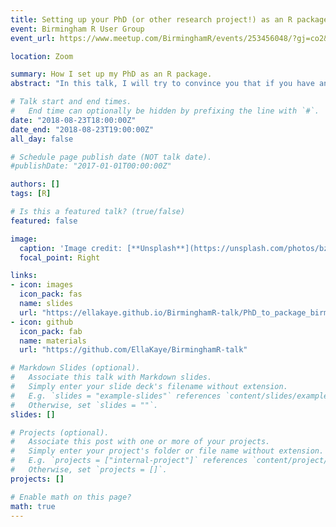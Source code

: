 ```yaml
---
title: Setting up your PhD (or other research project!) as an R package
event: Birmingham R User Group
event_url: https://www.meetup.com/BirminghamR/events/253456048/?gj=co2&rv=co2&_xtd=gatlbWFpbF9jbGlja9oAJGE0MGZmNDA5LTFlMjctNDFhNS04ODgzLTM4MGU2ZWViM2Y3OQ

location: Zoom

summary: How I set up my PhD as an R package.
abstract: "In this talk, I will try to convince you that if you have any of your own data or write any of your own R functions, then you should put them into an R package. Benefits include reproducibility and keeping everything together and accessible. Also, it’s really easy to do, and to prove it, I will build a package from scratch before your very eyes. I will also introduce the `bookdown` package for writing reports and even your thesis. Filled with tips and tricks from my own experiences, this talk could save you hours!"

# Talk start and end times.
#   End time can optionally be hidden by prefixing the line with `#`.
date: "2018-08-23T18:00:00Z"
date_end: "2018-08-23T19:00:00Z"
all_day: false

# Schedule page publish date (NOT talk date).
#publishDate: "2017-01-01T00:00:00Z"

authors: []
tags: [R]

# Is this a featured talk? (true/false)
featured: false

image:
  caption: 'Image credit: [**Unsplash**](https://unsplash.com/photos/bzdhc5b3Bxs)'
  focal_point: Right

links:
- icon: images
  icon_pack: fas
  name: slides
  url: "https://ellakaye.github.io/BirminghamR-talk/PhD_to_package_birmR.html#1"
- icon: github
  icon_pack: fab
  name: materials
  url: "https://github.com/EllaKaye/BirminghamR-talk"

# Markdown Slides (optional).
#   Associate this talk with Markdown slides.
#   Simply enter your slide deck's filename without extension.
#   E.g. `slides = "example-slides"` references `content/slides/example-slides.md`.
#   Otherwise, set `slides = ""`.
slides: []

# Projects (optional).
#   Associate this post with one or more of your projects.
#   Simply enter your project's folder or file name without extension.
#   E.g. `projects = ["internal-project"]` references `content/project/deep-learning/index.md`.
#   Otherwise, set `projects = []`.
projects: []

# Enable math on this page?
math: true
---
```


